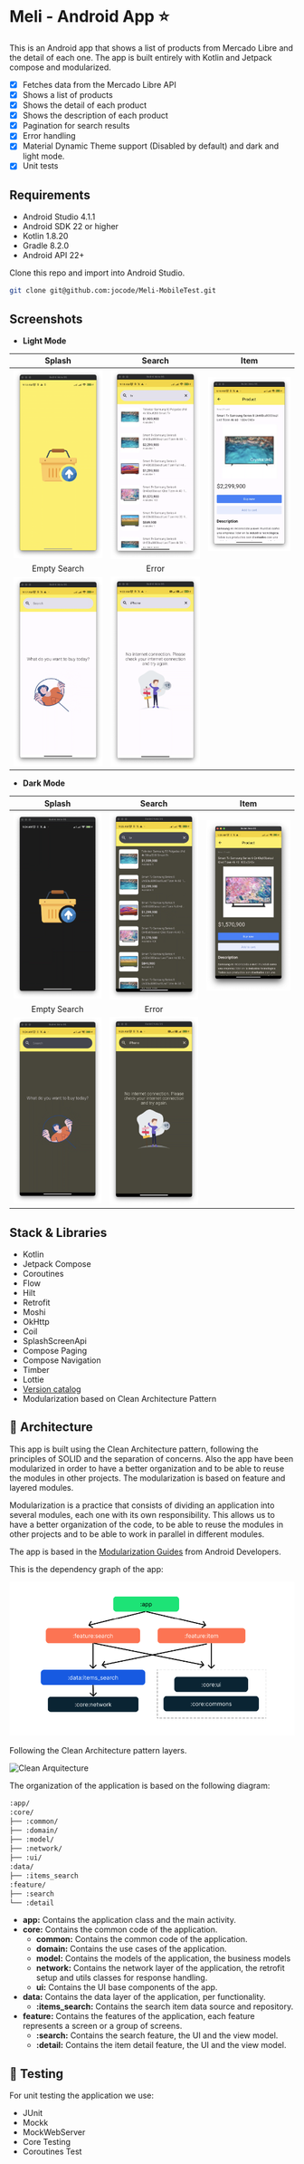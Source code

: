 # Meli - Android App :star:

This is an Android app that shows a list of products from Mercado Libre and the detail of each one.
The app is built entirely with Kotlin and Jetpack compose and modularized.

- [x] Fetches data from the Mercado Libre API
- [x] Shows a list of products
- [x] Shows the detail of each product
- [x] Shows the description of each product
- [x] Pagination for search results
- [x] Error handling
- [x] Material Dynamic Theme support (Disabled by default) and dark and light mode.
- [x] Unit tests

## Requirements

- Android Studio 4.1.1
- Android SDK 22 or higher
- Kotlin 1.8.20
- Gradle 8.2.0
- Android API 22+

Clone this repo and import into Android Studio.

```bash
git clone git@github.com:jocode/Meli-MobileTest.git
```

## Screenshots

- **Light Mode**

|                           Splash                           |                     Search                     |                    Item                    |
|:----------------------------------------------------------:|:----------------------------------------------:|:------------------------------------------:|
|       ![Splash](assets/screenshots/light_splash.png)       | ![Search](assets/screenshots/light_search.png) | ![Item](assets/screenshots/light_item.png) |
|                        Empty Search                        |                     Error                      |                                            |
| ![Empty Search](assets/screenshots/light_search_empty.png) |  ![Error](assets/screenshots/light_error.png)  |                                            |

- **Dark Mode**

|                          Splash                           |                    Search                     |                   Item                    |
|:---------------------------------------------------------:|:---------------------------------------------:|:-----------------------------------------:|
|       ![Splash](assets/screenshots/dark_splash.png)       | ![Search](assets/screenshots/dark_search.png) | ![Item](assets/screenshots/dark_item.png) |
|                       Empty Search                        |                     Error                     |                                           |
| ![Empty Search](assets/screenshots/dark_search_empty.png) |  ![Error](assets/screenshots/dark_error.png)  |                                           |

## Stack & Libraries

- Kotlin
- Jetpack Compose
- Coroutines
- Flow
- Hilt
- Retrofit
- Moshi
- OkHttp
- Coil
- SplashScreenApi
- Compose Paging
- Compose Navigation
- Timber
- Lottie
- [Version catalog](https://docs.gradle.org/current/userguide/platforms.html)
- Modularization based on Clean Architecture Pattern

## :dart: Architecture

This app is built using the Clean Architecture pattern, following the principles of SOLID and the
separation of concerns.
Also the app have been modularized in order to have a better organization and to be able to reuse
the modules in other projects. The modularization is based on feature and layered modules.

Modularization is a practice that consists of dividing an application into several modules, each one
with its own responsibility. This allows us to have a better organization of the code, to be able to
reuse the modules in other projects and to be able to work in parallel in different modules.

The app is based in the [Modularization Guides](https://developer.android.com/topic/modularization)
from Android Developers.

This is the dependency graph of the app:

![Dependency Graph](assets/modularization_graph.png)

Following the Clean Architecture pattern layers.

![Clean Arquitecture](https://devexperto.com/wp-content/uploads/2018/10/clean-architecture-own-layers.png)

The organization of the application is based on the following diagram:

    :app/
    :core/
    ├── :common/
    ├── :domain/
    ├── :model/
    ├── :network/
    ├── :ui/
    :data/
    ├── :items_search
    :feature/
    ├── :search
    └── :detail

- **app:** Contains the application class and the main activity.
- **core:** Contains the common code of the application.
    - **common:** Contains the common code of the application.
    - **domain:** Contains the use cases of the application.
    - **model:** Contains the models of the application, the business models
    - **network:** Contains the network layer of the application, the retrofit setup and utils
      classes for response handling.
    - **ui:** Contains the UI base components of the app.
- **data:** Contains the data layer of the application, per functionality.
    - **:items_search:** Contains the search item data source and repository.
- **feature:** Contains the features of the application, each feature represents a screen or a group
  of screens.
    - **:search:** Contains the search feature, the UI and the view model.
    - **:detail:** Contains the item detail feature, the UI and the view model.

## :hammer: Testing

For unit testing the application we use:

- JUnit
- Mockk
- MockWebServer
- Core Testing
- Coroutines Test